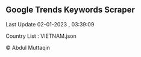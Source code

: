 

## Google Trends Keywords Scraper 
 
Last Update 02-01-2023 , 03:39:09

Country List :
VIETNAM.json



© Abdul Muttaqin 
